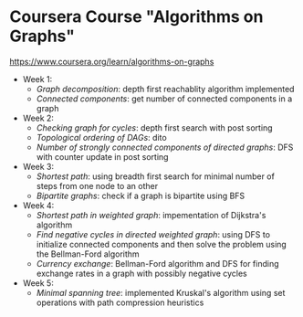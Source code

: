 # Coursera Course "Algorithms on Graphs"

https://www.coursera.org/learn/algorithms-on-graphs

- Week 1:
  - *Graph decomposition*: depth first reachablity algorithm implemented
  - *Connected components*: get number of connected components in a graph
- Week 2:
  - *Checking graph for cycles*: depth first search with post sorting
  - *Topological ordering of DAGs*: dito
  - *Number of strongly connected components of directed graphs*: DFS with counter update in post sorting
- Week 3:
  - *Shortest path*: using breadth first search for minimal number of steps from one node to an other
  - *Bipartite graphs*: check if a graph is bipartite using BFS
- Week 4:
  - *Shortest path in weighted graph*: impementation of Dijkstra's algorithm
  - *Find negative cycles in directed weighted graph*: using DFS to initialize connected components and then solve the problem using the Bellman-Ford algorithm
  - *Currency exchange*: Bellman-Ford algorithm and DFS for finding exchange rates in a graph with possibly negative cycles
- Week 5:
  - *Minimal spanning tree*: implemented Kruskal's algorithm using set operations with path compression heuristics
